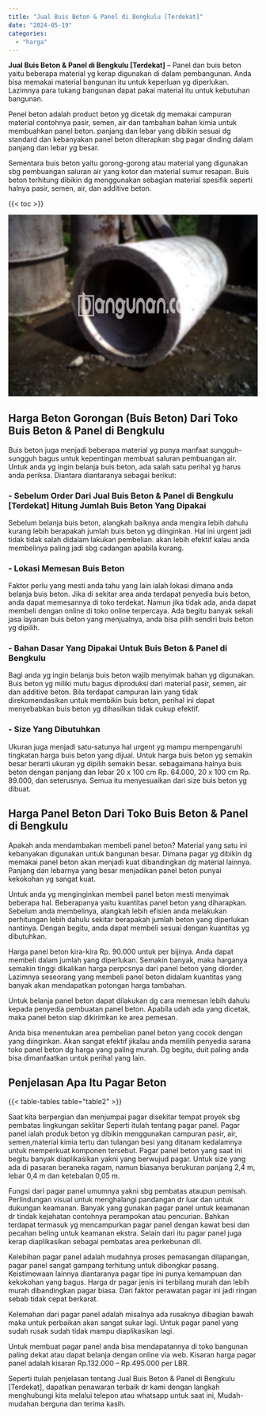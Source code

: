 ```yaml
---
title: "Jual Buis Beton & Panel di Bengkulu [Terdekat]"
date: "2024-05-19"
categories: 
  - "harga"
---
```


**Jual Buis Beton & Panel di Bengkulu \[Terdekat\]** – Panel dan buis beton yaitu beberapa material yg kerap digunakan di dalam pembangunan. Anda bisa memakai material bangunan itu untuk keperluan yg diperlukan. Lazimnya para tukang bangunan dapat pakai material itu untuk kebutuhan bangunan.

Penel beton adalah product beton yg dicetak dg memakai campuran material contohnya pasir, semen, air dan tambahan bahan kimia untuk membuahkan panel beton. panjang dan lebar yang dibikin sesuai dg standard dan kebanyakan panel beton diterapkan sbg pagar dinding dalam panjang dan lebar yg besar.

Sementara buis beton yaitu gorong-gorong atau material yang digunakan sbg pembuangan saluran air yang kotor dan material sumur resapan. Buis beton terhitung dibikin dg menggunakan sebagian material spesifik seperti halnya pasir, semen, air, dan additive beton.

{{< toc >}}

![Jual Buis Beton & Panel di Bengkulu [Terdekat]](/images/jual-panel-buis-beton-murah-35.png)

## Harga Beton Gorongan (Buis Beton) Dari Toko Buis Beton & Panel di Bengkulu

Buis beton juga menjadi beberapa material yg punya manfaat sungguh-sungguh bagus untuk kepentingan membuat saluran pembuangan air. Untuk anda yg ingin belanja buis beton, ada salah satu perihal yg harus anda periksa. Diantara diantaranya sebagai berikut:

### \- Sebelum Order Dari Jual Buis Beton & Panel di Bengkulu \[Terdekat\] Hitung Jumlah Buis Beton Yang Dipakai

Sebelum belanja buis beton, alangkah baiknya anda mengira lebih dahulu kurang lebih berapakah jumlah buis beton yg diinginkan. Hal ini urgent jadi tidak tidak salah didalam lakukan pembelian. akan lebih efektif kalau anda membelinya paling jadi sbg cadangan apabila kurang.

### \- Lokasi Memesan Buis Beton

Faktor perlu yang mesti anda tahu yang lain ialah lokasi dimana anda belanja buis beton. Jika di sekitar area anda terdapat penyedia buis beton, anda dapat memesannya di toko terdekat. Namun jika tidak ada, anda dapat membeli dengan online di toko online terpercaya. Ada begitu banyak sekali jasa layanan buis beton yang menjualnya, anda bisa pilih sendiri buis beton yg dipilih.

### \- Bahan Dasar Yang Dipakai Untuk Buis Beton & Panel di Bengkulu

Bagi anda yg ingin belanja buis beton wajib menyimak bahan yg digunakan. Buis beton yg miliki mutu bagus diproduksi dari material pasir, semen, air dan additive beton. Bila terdapat campuran lain yang tidak direkomendasikan untuk membikin buis beton, perihal ini dapat menyebabkan buis beton yg dihasilkan tidak cukup efektif.

### \- Size Yang Dibutuhkan

Ukuran juga menjadi satu-satunya hal urgent yg mampu mempengaruhi tingkatan harga buis beton yang dijual. Untuk harga buis beton yg semakin besar berarti ukuran yg dipilih semakin besar. sebagaimana halnya buis beton dengan panjang dan lebar 20 x 100 cm Rp. 64.000, 20 x 100 cm Rp. 89.000, dan seterusnya. Semua itu menyesuaikan dari size buis beton yg dibuat.

## Harga Panel Beton Dari Toko Buis Beton & Panel di Bengkulu

Apakah anda mendambakan membeli panel beton? Material yang satu ini kebanyakan digunakan untuk bangunan besar. Dimana pagar yg dibikin dg memakai panel beton akan menjadi kuat dibandingkan dg material lainnya. Panjang dan lebarnya yang besar menjadikan panel beton punyai kekokohan yg sangat kuat.

Untuk anda yg menginginkan membeli panel beton mesti menyimak beberapa hal. Beberapanya yaitu kuantitas panel beton yang diharapkan. Sebelum anda membelinya, alangkah lebih efisien anda melakukan perhitungan lebih dahulu sekitar berapakah jumlah beton yang diperlukan nantinya. Dengan begitu, anda dapat membeli sesuai dengan kuantitas yg dibutuhkan.

Harga panel beton kira-kira Rp. 90.000 untuk per bijinya. Anda dapat membeli dalam jumlah yang diperlukan. Semakin banyak, maka harganya semakin tinggi dikalikan harga perpcsnya dari panel beton yang diorder. Lazimnya seseorang yang membeli panel beton didalam kuantitas yang banyak akan mendapatkan potongan harga tambahan.

Untuk belanja panel beton dapat dilakukan dg cara memesan lebih dahulu kepada penyedia pembuatan panel beton. Apabila udah ada yang dicetak, maka panel beton siap dikirimkan ke area pemesan.

Anda bisa menentukan area pembelian panel beton yang cocok dengan yang diinginkan. Akan sangat efektif jikalau anda memilih penyedia sarana toko panel beton dg harga yang paling murah. Dg begitu, duit paling anda bisa dimanfaatkan untuk perihal yang lain.

## Penjelasan Apa Itu Pagar Beton

{{< table-tables table="table2" >}}

Saat kita berpergian dan menjumpai pagar disekitar tempat proyek sbg pembatas lingkungan seklitar Seperti itulah tentang pagar panel. Pagar panel ialah produk beton yg dibikin menggunakan campuran pasir, air, semen,material kimia tertu dan tulangan besi yang ditanam kedalamnya untuk memperkuat komponen tersebut. Pagar panel beton yang saat ini begitu banyak diaplikasikan yakni yang berwujud pagar. Untuk size yang ada di pasaran beraneka ragam, namun biasanya berukuran panjang 2,4 m, lebar 0,4 m dan ketebalan 0,05 m.

Fungsi dari pagar panel umumnya yakni sbg pembatas ataupun pemisah. Perlindungan visual untuk menghalangi pandangan dr luar dan untuk dukungan keamanan. Banyak yang gunakan pagar panel untuk keamanan dr tindak kejahatan contohnya perampokan atau pencurian. Bahkan terdapat termasuk yg mencampurkan pagar panel dengan kawat besi dan pecahan beling untuk keamanan ekstra. Selain dari itu pagar panel juga kerap diaplikasikan sebagai pembatas area perkebunan dll.

Kelebihan pagar panel adalah mudahnya proses pemasangan dilapangan, pagar panel sangat gampang terhitung untuk dibongkar pasang. Keistimewaan lainnya diantaranya pagar tipe ini punya kemampuan dan kekokohan yang bagus. Harga dr pagar jenis ini terbilang murah dan lebih murah dibandingkan pagar biasa. Dari faktor perawatan pagar ini jadi ringan sebab tidak cepat berkarat.

Kelemahan dari pagar panel adalah misalnya ada rusaknya dibagian bawah maka untuk perbaikan akan sangat sukar lagi. Untuk pagar panel yang sudah rusak sudah tidak mampu diaplikasikan lagi.

Untuk membuat pagar panel anda bisa mendapatannya di toko bangunan paling dekat atau dapat belanja dengan online via web. Kisaran harga pagar panel adalah kisaran Rp.132.000 – Rp.495.000 per LBR.

Seperti itulah penjelasan tentang Jual Buis Beton & Panel di Bengkulu \[Terdekat\], dapatkan penawaran terbaik dr kami dengan langkah menghubungi kita melalui telepon atau whatsapp untuk saat ini, Mudah-mudahan berguna dan terima kasih.
